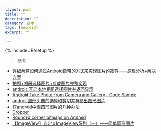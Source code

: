 ```yaml
---
layout: post
title: ""
description: ""
category: 技术
tags: [Android]
excerpt: ""

---
```

{% include JB/setup %}

> 参考

* [详细解释如何通过Android自带的方式来实现图片的裁剪——原理分析+解决方案](http://www.cnblogs.com/tianzhijiexian/p/4059006.html)
* [拍照+相册选择图片+剪裁图片完整实现](http://my.oschina.net/u/1024921/blog/138790)
* [android 开启本地相册选择图片并返回显示](http://www.cnblogs.com/jenson138/p/4451484.html)
* [Android Take Photo From Camera and Gallery - Code Sample](http://www.theappguruz.com/blog/android-take-photo-camera-gallery-code-sample)
* [android圆形头像的选择和剪切并存储出圆形图片](http://www.lai18.com/content/2096186.html)
* [在android中画圆形图片的几种办法](http://blog.isming.me/2014/09/19/draw-circle-image-in-android/)
* [Cropper](https://github.com/edmodo/cropper)
* [Rounded corner bitmaps on Android](https://ruibm.com/2009/06/16/rounded-corner-bitmaps-on-android/)
* [【ImageView】自定义ImageView系列（一）——简单圆形图片](http://www.jianshu.com/p/4f55200cea14)
